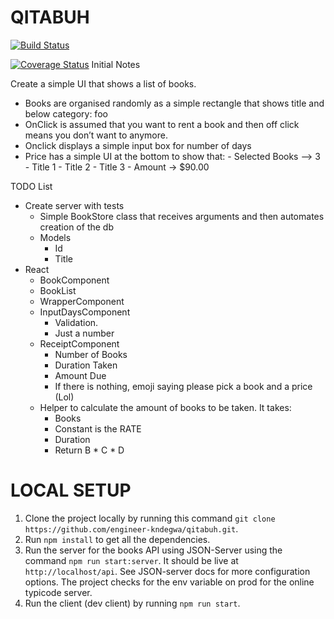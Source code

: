# QITABUH

[![Build Status](https://travis-ci.org/engineer-kndegwa/qitabuh.svg?branch=master)](https://travis-ci.org/engineer-kndegwa/qitabuh)

[![Coverage Status](https://coveralls.io/repos/github/engineer-kndegwa/qitabuh/badge.svg?branch=master)](https://coveralls.io/github/engineer-kndegwa/qitabuh?branch=master)
Initial Notes

Create a simple UI that shows a list of books.
- Books are organised randomly as a simple rectangle that shows title and below category: foo
- OnClick is assumed that you want to rent a book and then off click means you don’t want to anymore.
- Onclick displays a simple input box for number of days
- Price has a simple UI at the bottom to show that:
        - Selected Books  —> 3
            - Title 1
            - Title 2
            - Title 3
        - Amount -> $90.00

TODO List
- Create server with tests
    - Simple BookStore class that receives arguments and then automates creation of the db
    - Models
        - Id
        - Title
- React 
    - BookComponent
    - BookList
    - WrapperComponent
    - InputDaysComponent
        - Validation.
        - Just a number
    - ReceiptComponent
        - Number of Books
        - Duration Taken
        - Amount Due
        - If there is nothing, emoji saying please pick a book and a price (Lol)
    - Helper to calculate the amount of books to be taken. It takes:
        - Books
        - Constant is the RATE
        - Duration
        - Return B * C * D


# LOCAL SETUP
1. Clone the project locally by running this command `git clone https://github.com/engineer-kndegwa/qitabuh.git`.
2. Run `npm install` to get all the dependencies.
3. Run the server for the books API using JSON-Server using the command `npm run start:server`. It should be live at `http://localhost/api`. See JSON-server docs for more configuration options. The project checks for the env variable on prod for the online typicode server.
4. Run the client (dev client) by running `npm run start`.